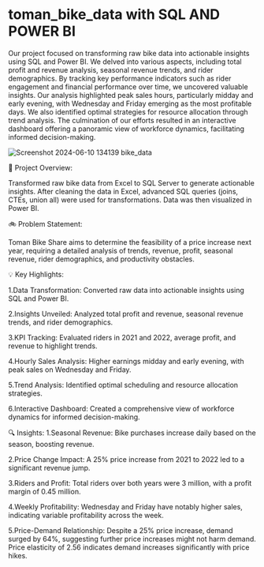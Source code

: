 # toman_bike_data with SQL AND POWER BI

Our project focused on transforming raw bike data into actionable insights using SQL and Power BI. We delved into various aspects, including total profit and revenue analysis, seasonal revenue trends, and rider demographics. By tracking key performance indicators such as rider engagement and financial performance over time, we uncovered valuable insights. Our analysis highlighted peak sales hours, particularly midday and early evening, with Wednesday and Friday emerging as the most profitable days. We also identified optimal strategies for resource allocation through trend analysis. The culmination of our efforts resulted in an interactive dashboard offering a panoramic view of workforce dynamics, facilitating informed decision-making.

![Screenshot 2024-06-10 134139  bike_data](https://github.com/putulsaini/toman_bike_data/assets/156244133/76896ed1-6713-4d62-a8f6-3102bd85b069)

🎯 Project Overview:

Transformed raw bike data from Excel to SQL Server to generate actionable insights. After cleaning the data in Excel, advanced SQL queries (joins, CTEs, union all) were used for transformations. Data was then visualized in Power BI.

🚲 Problem Statement:

Toman Bike Share aims to determine the feasibility of a price increase next year, requiring a detailed analysis of trends, revenue, profit, seasonal revenue, rider demographics, and productivity obstacles.

💡 Key Highlights:

1.Data Transformation: Converted raw data into actionable insights using SQL and Power BI.

2.Insights Unveiled: Analyzed total profit and revenue, seasonal revenue trends, and rider demographics.

3.KPI Tracking: Evaluated riders in 2021 and 2022, average profit, and revenue to highlight trends.

4.Hourly Sales Analysis: Higher earnings midday and early evening, with peak sales on Wednesday and Friday.

5.Trend Analysis: Identified optimal scheduling and resource allocation strategies.

6.Interactive Dashboard: Created a comprehensive view of workforce dynamics for informed decision-making.


🔍 Insights:
1.Seasonal Revenue: Bike purchases increase daily based on the season, boosting revenue.

2.Price Change Impact: A 25% price increase from 2021 to 2022 led to a significant revenue jump.

3.Riders and Profit: Total riders over both years were 3 million, with a profit margin of 0.45 million.

4.Weekly Profitability: Wednesday and Friday have notably higher sales, indicating variable profitability across the week.

5.Price-Demand Relationship: Despite a 25% price increase, demand surged by 64%, suggesting further price increases might not harm demand. Price elasticity of 2.56 indicates demand increases significantly with price hikes.
